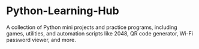 # Python-Learning-Hub
A collection of Python mini projects and practice programs, including games, utilities, and automation scripts like 2048, QR code generator, Wi-Fi password viewer, and more.
